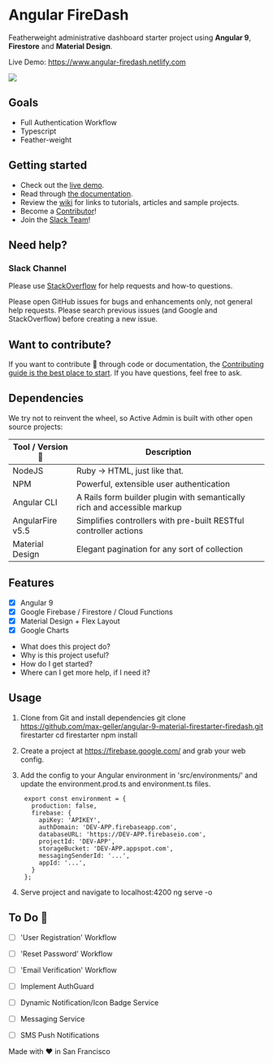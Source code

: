 # Angular FireDash
Featherweight administrative dashboard starter project using **Angular 9**, **Firestore** and **Material Design**.  

Live Demo: https://www.angular-firedash.netlify.com

![](https://firebasestorage.googleapis.com/v0/b/angular-material-firestarter.appspot.com/o/demo.PNG?alt=media&token=2a379f4d-e73d-40dc-ac39-00d8792a49af)

## Goals
* Full Authentication Workflow
* Typescript
* Feather-weight

## Getting started

* Check out the [live demo][demo].
* Read through [the documentation][docs].
* Review the [wiki] for links to tutorials, articles and sample projects.
* Become a [Contributor][contributing]!
* Join the [Slack Team][slack]!


## Need help?

### Slack Channel


Please use [StackOverflow][stackoverflow] for help requests and how-to questions.

Please open GitHub issues for bugs and enhancements only, not general help requests.
Please search previous issues (and Google and StackOverflow) before creating a new issue.

## Want to contribute?

If you want to contribute :pray: through code or documentation, the [Contributing
guide is the best place to start][contributing]. If you have questions, feel free
to ask.


## Dependencies

We try not to reinvent the wheel, so Active Admin is built with other open source projects:

Tool / Version :floppy_disk:      | Description
--------------------- | -----------
NodeJS                | Ruby -> HTML, just like that.
NPM                   | Powerful, extensible user authentication
Angular CLI           | A Rails form builder plugin with semantically rich and accessible markup
AngularFire v5.5      | Simplifies controllers with pre-built RESTful controller actions
Material Design       | Elegant pagination for any sort of collection

## Features
- [x] Angular 9
- [x] Google Firebase / Firestore / Cloud Functions
- [x] Material Design + Flex Layout
- [x] Google Charts

- What does this project do?
- Why is this project useful?
- How do I get started?
- Where can I get more help, if I need it?

## Usage
1. Clone from Git and install dependencies
        git clone https://github.com/max-geller/angular-9-material-firestarter-firedash.git firestarter
        cd firestarter
        npm install

2. Create a project at https://firebase.google.com/ and grab your web config.  

3. Add the config to your Angular environment in 'src/environments/' and update the environment.prod.ts and environment.ts files.

        export const environment = {
          production: false,
          firebase: {
            apiKey: 'APIKEY',
            authDomain: 'DEV-APP.firebaseapp.com',
            databaseURL: 'https://DEV-APP.firebaseio.com',
            projectId: 'DEV-APP',
            storageBucket: 'DEV-APP.appspot.com',
            messagingSenderId: '...',
            appId: '...',
          }
        };
4. Serve project and navigate to localhost:4200
        ng serve -o



## To Do :calendar:
- [ ] 'User Registration' Workflow
- [ ] 'Reset Password' Workflow
- [ ] 'Email Verification' Workflow
- [ ] Implement AuthGuard
- [ ] Dynamic Notification/Icon Badge Service
- [ ] Messaging Service
- [ ] SMS Push Notifications


[demo]: http://angular-firedash.netlify.com
[docs]: http://activeadmin.info/0-installation.html
[wiki]: https://github.com/max-geller/Angular-Firedash/wiki
[stackoverflow]: http://stackoverflow.com/questions/tagged/angular-firedash
[slack]: https://angularfiredash.slack.com
[contributing]: CONTRIBUTING.md

Made with :heart: in San Francisco
